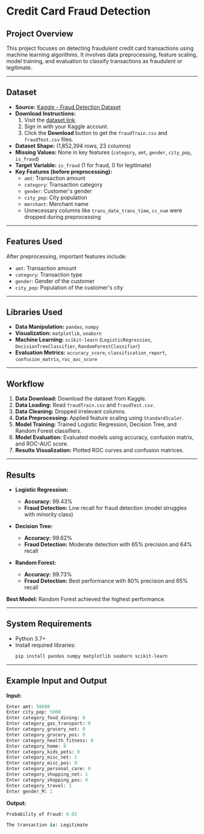 # Credit Card Fraud Detection

## Project Overview

This project focuses on detecting fraudulent credit card transactions using machine learning algorithms. It involves data preprocessing, feature scaling, model training, and evaluation to classify transactions as fraudulent or legitimate.

---

## Dataset

- **Source:** [Kaggle - Fraud Detection Dataset](https://www.kaggle.com/datasets/kartik2112/fraud-detection)
- **Download Instructions:**
  1. Visit the [dataset link](https://www.kaggle.com/datasets/kartik2112/fraud-detection).
  2. Sign in with your Kaggle account.
  3. Click the **Download** button to get the `fraudTrain.csv` and `fraudTest.csv` files.
- **Dataset Shape:** (1,852,394 rows, 23 columns)
- **Missing Values:** None in key features (`category`, `amt`, `gender`, `city_pop`, `is_fraud`)
- **Target Variable:** `is_fraud` (1 for fraud, 0 for legitimate)
- **Key Features (before preprocessing):**
  - `amt`: Transaction amount
  - `category`: Transaction category
  - `gender`: Customer's gender
  - `city_pop`: City population
  - `merchant`: Merchant name
  - Unnecessary columns like `trans_date_trans_time`, `cc_num` were dropped during preprocessing

---

## Features Used

After preprocessing, important features include:

- `amt`: Transaction amount
- `category`: Transaction type
- `gender`: Gender of the customer
- `city_pop`: Population of the customer's city

---

## Libraries Used

- **Data Manipulation:** `pandas`, `numpy`
- **Visualization:** `matplotlib`, `seaborn`
- **Machine Learning:** `scikit-learn` (`LogisticRegression`, `DecisionTreeClassifier`, `RandomForestClassifier`)
- **Evaluation Metrics:** `accuracy_score`, `classification_report`, `confusion_matrix`, `roc_auc_score`

---

## Workflow

1. **Data Download:** Download the dataset from Kaggle.
2. **Data Loading:** Read `fraudTrain.csv` and `fraudTest.csv`.
3. **Data Cleaning:** Dropped irrelevant columns.
4. **Data Preprocessing:** Applied feature scaling using `StandardScaler`.
5. **Model Training:** Trained Logistic Regression, Decision Tree, and Random Forest classifiers.
6. **Model Evaluation:** Evaluated models using accuracy, confusion matrix, and ROC-AUC score.
7. **Results Visualization:** Plotted ROC curves and confusion matrices.

---

## Results

- **Logistic Regression:**
  - **Accuracy:** 99.43%
  - **Fraud Detection:** Low recall for fraud detection (model struggles with minority class)

- **Decision Tree:**
  - **Accuracy:** 99.62%
  - **Fraud Detection:** Moderate detection with 65% precision and 64% recall

- **Random Forest:**
  - **Accuracy:** 99.73%
  - **Fraud Detection:** Best performance with 80% precision and 65% recall

**Best Model:** Random Forest achieved the highest performance.

---

## System Requirements

- Python 3.7+
- Install required libraries:
  ```bash
  pip install pandas numpy matplotlib seaborn scikit-learn
  ```

---

## Example Input and Output

**Input:**
```python
Enter amt: 50000
Enter city_pop: 5000
Enter category_food_dining: 0
Enter category_gas_transport: 0
Enter category_grocery_net: 0
Enter category_grocery_pos: 0
Enter category_health_fitness: 0
Enter category_home: 0
Enter category_kids_pets: 0
Enter category_misc_net: 1
Enter category_misc_pos: 0
Enter category_personal_care: 0
Enter category_shopping_net: 1
Enter category_shopping_pos: 0
Enter category_travel: 1
Enter gender_M: 1
```

**Output:**
```python
Probability of Fraud: 0.02

The transaction is: Legitimate
```



